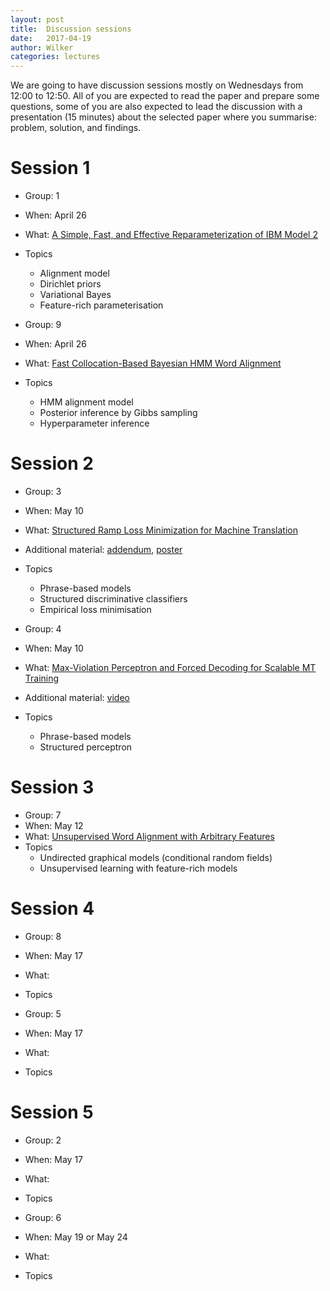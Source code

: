 ```yaml
---
layout: post
title:  Discussion sessions
date:   2017-04-19
author: Wilker
categories: lectures
---
```


We are going to have discussion sessions mostly on Wednesdays from 12:00 to 12:50.
All of you are expected to read the paper and prepare some questions, some of you are also expected to lead the discussion with a presentation (15 minutes) about the selected paper where you summarise: problem, solution, and findings.


# Session 1

* Group: 1
* When: April 26
* What: [A Simple, Fast, and Effective Reparameterization of IBM Model 2](http://www.aclweb.org/anthology/N13-1073.pdf)
* Topics
    * Alignment model
    * Dirichlet priors
    * Variational Bayes
    * Feature-rich parameterisation


* Group: 9
* When: April 26
* What: [Fast Collocation-Based Bayesian HMM Word Alignment](http://www.aclweb.org/anthology/C/C16/C16-1296.pdf)
* Topics
    * HMM alignment model
    * Posterior inference by Gibbs sampling
    * Hyperparameter inference


# Session 2

* Group: 3
* When: May 10
* What: [Structured Ramp Loss Minimization for Machine Translation](http://www.aclweb.org/anthology/N/N12/N12-1023.pdf) 
* Additional material: [addendum](http://ttic.uchicago.edu/~kgimpel/papers/gimpel+smith.naacl12.addendum.pdf), [poster](http://ttic.uchicago.edu/~kgimpel/talks/gimpel+smith.naacl12.poster.pdf)
* Topics
    * Phrase-based models
    * Structured discriminative classifiers
    * Empirical loss minimisation

* Group: 4
* When: May 10 
* What: [Max-Violation Perceptron and Forced Decoding for Scalable MT Training](http://www.aclweb.org/anthology/D13-1112) 
* Additional material: [video](https://www.youtube.com/watch?v=tn7ljLXvMzg)
* Topics
    * Phrase-based models
    * Structured perceptron


# Session 3

* Group: 7
* When: May 12 
* What: [Unsupervised Word Alignment with Arbitrary Features](http://www.aclweb.org/anthology/P11-1042)
* Topics
    * Undirected graphical models (conditional random fields)
    * Unsupervised learning with feature-rich models


# Session 4

* Group: 8
* When: May 17
* What: 
* Topics

* Group: 5
* When: May 17
* What: 
* Topics


# Session 5

* Group: 2
* When: May 17
* What: 
* Topics

* Group: 6
* When: May 19 or May 24
* What: 
* Topics

